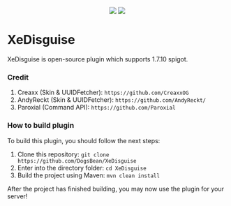 <p align="center">
	<img src = "https://img.shields.io/badge/Supports-1.7.10-%3Cbrightgreen%3E">
	<img src = "https://img.shields.io/badge/-Easy%20to%20use-yellow">
</p>

# XeDisguise
XeDisguise is open-source plugin which supports 1.7.10 spigot.

### Credit
1. Creaxx (Skin & UUIDFetcher): ``https://github.com/CreaxxOG``
2. AndyReckt (Skin & UUIDFetcher): ``https://github.com/AndyReckt/``
3. Paroxial (Command API): ``https://github.com/Paroxial``

### How to build plugin

To build this plugin, you should follow the next steps:

1. Clone this repository: ``git clone https://github.com/DogsBean/XeDisguise``
2. Enter into the directory folder: ``cd XeDisguise``
3. Build the project using Maven: ``mvn clean install``

After the project has finished building, you may now use the plugin for your server!
